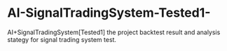 # AI-SignalTradingSystem-Tested1-
AI+SignalTradingSystem[Tested1] the project backtest result and analysis stategy  for signal trading system test. 
